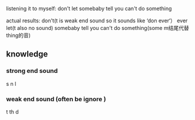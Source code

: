 listening it to myself:
don't let somebaby tell you can't do something

actual results:
don't(t is weak end sound so it sounds like ‘don ever‘） ever let(t also no sound) somebaby tell you can't do something(some m结尾代替thing的音)

## knowledge

### strong end sound    
s n l
### weak end sound (often be ignore )
t th d

